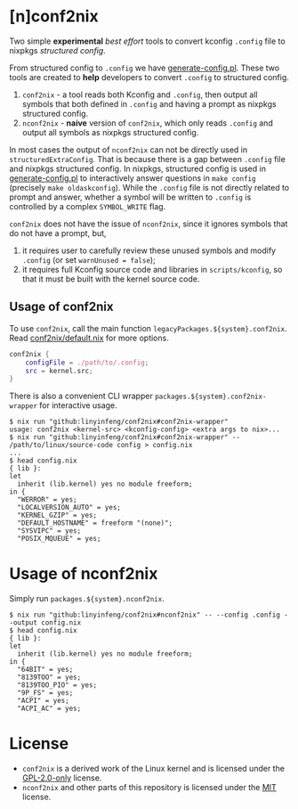 # [n]conf2nix

Two simple **experimental** _best effort_ tools to convert kconfig `.config` file to nixpkgs _structured config_.

From structured config to `.config` we have [generate-config.pl](https://github.com/NixOS/nixpkgs/blob/master/pkgs/os-specific/linux/kernel/generate-config.pl). These two tools are created to **help** developers to convert `.config` to structured config.

1. `conf2nix` - a tool reads both Kconfig and `.config`, then output all symbols that both defined in `.config` and having a prompt as nixpkgs structured config.
2. `nconf2nix` - **naive** version of `conf2nix`, which only reads `.config` and output all symbols as nixpkgs structured config.

In most cases the output of `nconf2nix` can not be directly used in `structuredExtraConfig`. That is because there is a gap between `.config` file and nixpkgs structured config. In nixpkgs, structured config is used in [generate-config.pl](https://github.com/NixOS/nixpkgs/blob/master/pkgs/os-specific/linux/kernel/generate-config.pl) to interactively answer questions in `make config` (precisely `make oldaskconfig`). While the `.config` file is not directly related to prompt and answer, whether a symbol will be written to `.config` is controlled by a complex `SYMBOL_WRITE` flag.

`conf2nix` does not have the issue of `nconf2nix`, since it ignores symbols that do not have a prompt, but,

1. it requires user to carefully review these unused symbols and modify `.config` (or set `warnUnused = false`);
2. it requires full Kconfig source code and libraries in `scripts/kconfig`, so that it must be built with the kernel source code.

## Usage of conf2nix

To use `conf2nix`, call the main function `legacyPackages.${system}.conf2nix`. Read [conf2nix/default.nix](./conf2nix/default.nix) for more options.

```nix
conf2nix {
    configFile = ./path/to/.config;
    src = kernel.src;
}
```

There is also a convenient CLI wrapper `packages.${system}.conf2nix-wrapper` for interactive usage.

```console
$ nix run "github:linyinfeng/conf2nix#conf2nix-wrapper"
usage: conf2nix <kernel-src> <kconfig-config> <extra args to nix>...
$ nix run "github:linyinfeng/conf2nix#conf2nix-wrapper" -- /path/to/linux/source-code config > config.nix
...
$ head config.nix
{ lib }:
let
  inherit (lib.kernel) yes no module freeform;
in {
  "WERROR" = yes;
  "LOCALVERSION_AUTO" = yes;
  "KERNEL_GZIP" = yes;
  "DEFAULT_HOSTNAME" = freeform "(none)";
  "SYSVIPC" = yes;
  "POSIX_MQUEUE" = yes;
```

# Usage of nconf2nix

Simply run `packages.${system}.nconf2nix`.

```console
$ nix run "github:linyinfeng/conf2nix#nconf2nix" -- --config .config --output config.nix
$ head config.nix
{ lib }:
let
  inherit (lib.kernel) yes no module freeform;
in {
  "64BIT" = yes;
  "8139TOO" = yes;
  "8139TOO_PIO" = yes;
  "9P_FS" = yes;
  "ACPI" = yes;
  "ACPI_AC" = yes;
```

# License

- `conf2nix` is a derived work of the Linux kernel and is licensed under the [GPL-2.0-only](./conf2nix/LICENSE) license.
- `nconf2nix` and other parts of this repository is licensed under the [MIT](./LICENSE) license.
